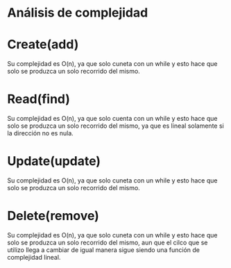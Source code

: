 # Análisis de complejidad


# Create(add)

Su complejidad es O(n), ya que solo  cuneta con un while y esto hace que solo se produzca un solo recorrido del mismo.

# Read(find)

Su complejidad es O(n), ya que solo cuenta con un while y esto hace que solo se produzca un solo recorrido del mismo, ya que es lineal solamente si la dirección no es nula.

# Update(update)

Su complejidad es O(n), ya que solo  cuneta con un while y esto hace que solo se produzca un solo recorrido del mismo.

# Delete(remove)

Su complejidad es O(n), ya que solo  cuneta con un while y esto hace que solo se produzca un solo recorrido del mismo, aun que el cilco que se utilizo llega a cambiar
de igual manera sigue siendo una función de complejidad lineal.
